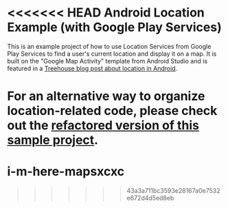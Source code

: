 <<<<<<< HEAD
Android Location Example (with Google Play Services)
========================

This is an example project of how to use Location Services from Google Play Services to find a user's current location and display it on a map. It is built on the "Google Map Activity" template from Android Studio and is featured in a [Treehouse blog post about location in Android](http://blog.teamtreehouse.com/beginners-guide-location-android).

For an alternative way to organize location-related code, please check out the [refactored version of this sample project](https://github.com/treehouse/android-location-example-refactored).
=======
# i-m-here-mapsxcxc
>>>>>>> 43a3a711bc3593e28167a0e7532e672d4d5ed8eb
